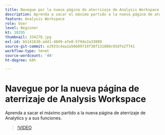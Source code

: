 ```yaml
---
title: Navegue por la nueva página de aterrizaje de Analysis Workspace
description: Aprenda a sacar el máximo partido a la nueva página de aterrizaje de Analytics y a sus funciones.
feature: Analysis Workspace
role: User
level: Beginner
kt: 10295
thumbnail: 334278.jpg
exl-id: bb141630-a441-4049-afe0-5f9de2a33089
source-git-commit: e2933c4aa1a56609719f38f131888c95dfe2f741
workflow-type: tm+mt
source-wordcount: '44'
ht-degree: 68%

---
```


# Navegue por la nueva página de aterrizaje de Analysis Workspace

Aprenda a sacar el máximo partido a la nueva página de aterrizaje de Analytics y a sus funciones.

>[!VIDEO](https://video.tv.adobe.com/v/334278/?quality=12&learn=on)
